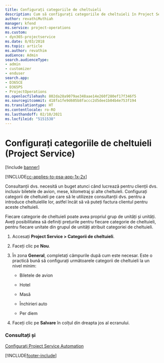 ```yaml
---
title: Configurați categoriile de cheltuieli
description: Cum să configurați categoriile de cheltuieli în Project Service
author: revathiMuthiah
manager: kfend
ms.service: project-operations
ms.custom:
- dyn365-projectservice
ms.date: 8/03/2018
ms.topic: article
ms.author: revathim
audience: Admin
search.audienceType:
- admin
- customizer
- enduser
search.app:
- D365CE
- D365PS
- ProjectOperations
ms.openlocfilehash: 802da28a9079ae348aae14e260f280ef17f346f5
ms.sourcegitcommit: 418fa1fe9d605b8faccc2d5dee1b04b4e753f194
ms.translationtype: HT
ms.contentlocale: ro-RO
ms.lasthandoff: 02/10/2021
ms.locfileid: "5151538"
---
```

# <a name="configure-expense-categories-project-service"></a>Configurați categoriile de cheltuieli (Project Service)

[!include [banner](../includes/psa-now-project-operations.md)]

[!INCLUDE[cc-applies-to-psa-app-1x-2x](../includes/cc-applies-to-psa-app-1x-2x.md)]

Consultanții dvs. necesită un buget atunci când lucrează pentru clienții dvs. inclusiv biletele de avion, mese, kilometraj și alte cheltuieli. Configurați categorii de cheltuieli pe care să le utilizeze consultanții dvs. pentru a introduce cheltuielile lor, astfel încât să vă puteți factura clientul pentru aceste cheltuieli.  
  
Fiecare categorie de cheltuieli poate avea propriul grup de unități și unități. Aveți posibilitatea să definiți prețurile pentru fiecare categorie de cheltuieli, pentru fiecare unitate din grupul de unități atribuit categoriei de cheltuieli.  
  
1.  Accesați **Project Service > Categorii de cheltuieli**.  
  
2.  Faceți clic pe **Nou**.  
  
3.  În zona **General**, completați câmpurile după cum este necesar. Este o practică bună să configurați următoarele categorii de cheltuieli la un nivel minim:  
  
    -   Biletele de avion  
  
    -   Hotel  
  
    -   Masă  
  
    -   Închirieri auto  
  
    -   Per diem  
  
4.  Faceți clic pe **Salvare** în colțul din dreapta jos al ecranului.  
  
### <a name="see-also"></a>Consultați și  
 [Configurați Project Service Automation](../psa/configure.md)


[!INCLUDE[footer-include](../includes/footer-banner.md)]